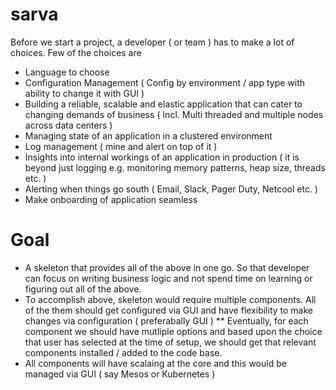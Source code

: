 # sarva
Before we start a project, a developer ( or team ) has to make a lot of choices. Few of the choices are 
* Language to choose
* Configuration Management ( Config by environment / app type with ability to change it with GUI )
* Building a reliable, scalable and elastic application that can cater to changing demands of business ( Incl. Multi threaded and multiple nodes across data centers )
* Managing state of an application in a clustered environment
* Log management ( mine and alert on top of it )
* Insights into internal workings of an application in production ( it is beyond just logging e.g. monitoring memory patterns, heap size, threads etc. )
* Alerting when things go south ( Email, Slack, Pager Duty, Netcool etc. )
* Make onboarding of application seamless

# Goal
* A skeleton that provides all of the above in one go. So that developer can focus on writing business logic and not spend time on learning or figuring out all of the above. 
* To accomplish above, skeleton would require multiple components. All of the them should get configured via GUI and have flexibility to make changes via configuration ( preferabally GUI )
** Eventually, for each component we should have mutliple options and based upon the choice that user has selected at the time of setup, we should get that relevant components installed / added to the code base.
* All components will have scalaing at the core and this would be managed via GUI ( say Mesos or Kubernetes )


